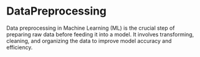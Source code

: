 # DataPreprocessing
Data preprocessing in Machine Learning (ML) is the crucial step of preparing raw data before feeding it into a model. It involves transforming, cleaning, and organizing the data to improve model accuracy and efficiency.
